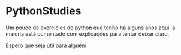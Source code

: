 # PythonStudies

Um pouco de exercícios de python que tenho há alguns anos aqui, a maioria está comentado com explicações para tentar deixar claro.

Espero que seja útil para alguém
